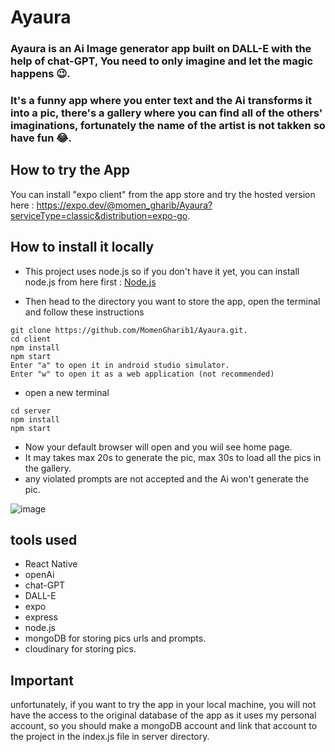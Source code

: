 # Ayaura

### Ayaura is an Ai Image generator app built on DALL-E with the help of chat-GPT, You need to only imagine and let the magic happens 😉.
### It's a funny app where you enter text and the Ai transforms it into a pic, there's a gallery where you can find all of the others' imaginations, fortunately the name of the artist is not takken so have fun 😂.

## How to try the App

You can install "expo client" from the app store and try the hosted version here : https://expo.dev/@momen_gharib/Ayaura?serviceType=classic&distribution=expo-go.

## How to install it locally
- This project uses node.js so if you don't have it yet, you can install node.js from here first : [Node.js](https://nodejs.org/en/)

- Then head to the directory you want to store the app, open the terminal and follow these instructions
```
git clone https://github.com/MomenGharib1/Ayaura.git.
cd client
npm install
npm start
Enter "a" to open it in android studio simulator.
Enter "w" to open it as a web application (not recommended)
```
- open a new terminal

```
cd server
npm install
npm start
```
- Now your default browser will open and you wiil see home page.
- It may takes max 20s to generate the pic, max 30s to load all the pics in the gallery.
- any violated prompts are not accepted and the Ai won't generate the pic.

![image](https://user-images.githubusercontent.com/94765709/217947578-7d04fa13-8ce0-45c6-8122-cd306851ed83.png)


## tools used

- React Native
- openAi
- chat-GPT
- DALL-E
- expo
- express
- node.js
- mongoDB for storing pics urls and prompts.
- cloudinary for storing pics.

## Important

unfortunately, if you want to try the app in your local machine, you will not have the access to the original database of the app as it uses my personal account, so you should make a mongoDB account and link that account to the project in the index.js file in server directory.
